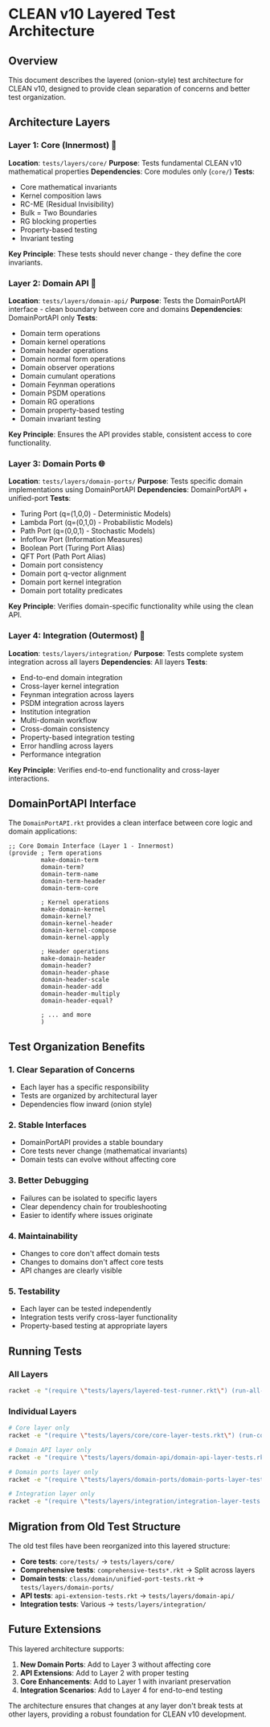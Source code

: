 # CLEAN v10 Layered Test Architecture

## Overview

This document describes the layered (onion-style) test architecture for CLEAN v10, designed to provide clean separation of concerns and better test organization.

## Architecture Layers

### Layer 1: Core (Innermost) 🧮
**Location**: `tests/layers/core/`
**Purpose**: Tests fundamental CLEAN v10 mathematical properties
**Dependencies**: Core modules only (`core/`)
**Tests**:
- Core mathematical invariants
- Kernel composition laws
- RC-ME (Residual Invisibility)
- Bulk = Two Boundaries
- RG blocking properties
- Property-based testing
- Invariant testing

**Key Principle**: These tests should never change - they define the core invariants.

### Layer 2: Domain API 🔌
**Location**: `tests/layers/domain-api/`
**Purpose**: Tests the DomainPortAPI interface - clean boundary between core and domains
**Dependencies**: DomainPortAPI only
**Tests**:
- Domain term operations
- Domain kernel operations
- Domain header operations
- Domain normal form operations
- Domain observer operations
- Domain cumulant operations
- Domain Feynman operations
- Domain PSDM operations
- Domain RG operations
- Domain property-based testing
- Domain invariant testing

**Key Principle**: Ensures the API provides stable, consistent access to core functionality.

### Layer 3: Domain Ports 🌐
**Location**: `tests/layers/domain-ports/`
**Purpose**: Tests specific domain implementations using DomainPortAPI
**Dependencies**: DomainPortAPI + unified-port
**Tests**:
- Turing Port (q=(1,0,0) - Deterministic Models)
- Lambda Port (q=(0,1,0) - Probabilistic Models)
- Path Port (q=(0,0,1) - Stochastic Models)
- Infoflow Port (Information Measures)
- Boolean Port (Turing Port Alias)
- QFT Port (Path Port Alias)
- Domain port consistency
- Domain port q-vector alignment
- Domain port kernel integration
- Domain port totality predicates

**Key Principle**: Verifies domain-specific functionality while using the clean API.

### Layer 4: Integration (Outermost) 🔗
**Location**: `tests/layers/integration/`
**Purpose**: Tests complete system integration across all layers
**Dependencies**: All layers
**Tests**:
- End-to-end domain integration
- Cross-layer kernel integration
- Feynman integration across layers
- PSDM integration across layers
- Institution integration
- Multi-domain workflow
- Cross-domain consistency
- Property-based integration testing
- Error handling across layers
- Performance integration

**Key Principle**: Verifies end-to-end functionality and cross-layer interactions.

## DomainPortAPI Interface

The `DomainPortAPI.rkt` provides a clean interface between core logic and domain applications:

```racket
;; Core Domain Interface (Layer 1 - Innermost)
(provide ; Term operations
         make-domain-term
         domain-term?
         domain-term-name
         domain-term-header
         domain-term-core
         
         ; Kernel operations
         make-domain-kernel
         domain-kernel?
         domain-kernel-header
         domain-kernel-compose
         domain-kernel-apply
         
         ; Header operations
         make-domain-header
         domain-header?
         domain-header-phase
         domain-header-scale
         domain-header-add
         domain-header-multiply
         domain-header-equal?
         
         ; ... and more
         )
```

## Test Organization Benefits

### 1. **Clear Separation of Concerns**
- Each layer has a specific responsibility
- Tests are organized by architectural layer
- Dependencies flow inward (onion style)

### 2. **Stable Interfaces**
- DomainPortAPI provides a stable boundary
- Core tests never change (mathematical invariants)
- Domain tests can evolve without affecting core

### 3. **Better Debugging**
- Failures can be isolated to specific layers
- Clear dependency chain for troubleshooting
- Easier to identify where issues originate

### 4. **Maintainability**
- Changes to core don't affect domain tests
- Changes to domains don't affect core tests
- API changes are clearly visible

### 5. **Testability**
- Each layer can be tested independently
- Integration tests verify cross-layer functionality
- Property-based testing at appropriate layers

## Running Tests

### All Layers
```bash
racket -e "(require \"tests/layers/layered-test-runner.rkt\") (run-all-layered-tests)"
```

### Individual Layers
```bash
# Core layer only
racket -e "(require \"tests/layers/core/core-layer-tests.rkt\") (run-core-layer-tests)"

# Domain API layer only
racket -e "(require \"tests/layers/domain-api/domain-api-layer-tests.rkt\") (run-domain-api-layer-tests)"

# Domain ports layer only
racket -e "(require \"tests/layers/domain-ports/domain-ports-layer-tests.rkt\") (run-domain-ports-layer-tests)"

# Integration layer only
racket -e "(require \"tests/layers/integration/integration-layer-tests.rkt\") (run-integration-layer-tests)"
```

## Migration from Old Test Structure

The old test files have been reorganized into this layered structure:

- **Core tests**: `core/tests/` → `tests/layers/core/`
- **Comprehensive tests**: `comprehensive-tests*.rkt` → Split across layers
- **Domain tests**: `class/domain/unified-port-tests.rkt` → `tests/layers/domain-ports/`
- **API tests**: `api-extension-tests.rkt` → `tests/layers/domain-api/`
- **Integration tests**: Various → `tests/layers/integration/`

## Future Extensions

This layered architecture supports:

1. **New Domain Ports**: Add to Layer 3 without affecting core
2. **API Extensions**: Add to Layer 2 with proper testing
3. **Core Enhancements**: Add to Layer 1 with invariant preservation
4. **Integration Scenarios**: Add to Layer 4 for end-to-end testing

The architecture ensures that changes at any layer don't break tests at other layers, providing a robust foundation for CLEAN v10 development.
